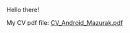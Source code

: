 Hello there!

My CV pdf file: [CV_Android_Mazurak.pdf](https://github.com/Mazer11/Mazer11/files/13301561/CV_Android_Mazurak.pdf)
